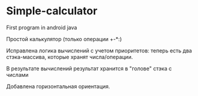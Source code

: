 # Simple-calculator
First program in android java

Простой калькулятор (только операции +-*:)

Исправлена логика вычислений с учетом приоритетов: теперь есть два стэка-массива, которые хранят числа/операции. 

В результате вычислений результат хранится в "голове" стэка с числами

Добавлена горизонтальная ориентация.
